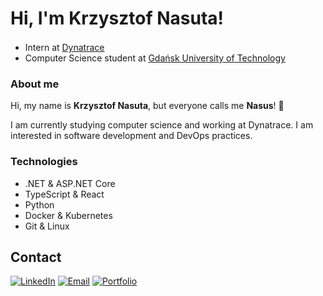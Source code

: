 # Hi, I'm Krzysztof Nasuta!

- Intern at [Dynatrace](https://www.dynatrace.com/) <img src="https://www.dynatrace.com/favicon.ico" width="16" />
- Computer Science student at [Gdańsk University of Technology](https://pg.edu.pl/en/)

### About me

Hi, my name is **Krzysztof Nasuta**, but everyone calls me **Nasus**! :wave:

I am currently studying computer science and working at Dynatrace. I am interested in software development and DevOps practices.

### Technologies

- .NET & ASP.NET Core
- TypeScript & React
- Python
- Docker & Kubernetes
- Git & Linux

## Contact

[![LinkedIn](https://img.shields.io/badge/LinkedIn-Krzysztof_Nasuta-74C476?style=for-the-badge)](https://www.linkedin.com/in/krzysztof-nasuta/)
[![Email](https://img.shields.io/badge/Email-krzysztof@nasuta.dev-31A354?style=for-the-badge)](mailto:krzysztof@nasuta.dev)
[![Portfolio](https://img.shields.io/badge/Portfolio-nasuta.dev-006D2C?style=for-the-badge&)](https://nasuta.dev)
